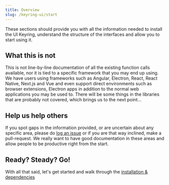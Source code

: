 ```yaml
---
title: Overview
slug: /keyring-ui/start
---
```


These sections should provide you with all the information needed to install the UI Keyring, understand the structure of the interfaces and allow you to start using it.


## What this is not

This is not line-by-line documentation of all the existing function calls available, nor it is tied to a specific framework that you may end up using. We have users using frameworks such as Angular, Electron, React, React Native, Next.js and Vue and even support direct environments such as browser extensions, Electron apps in addition to the normal web applications you may be used to. There will be some things in the libraries that are probably not covered, which brings us to the next point...


## Help us help others

If you spot gaps in the information provided, or are uncertain about any specific area, please do [log an issue](https://github.com/polkadot-js/docs/issues) or if you are that way inclined, make a pull-request. We really want to have good documentation in these areas and allow people to be productive right from the start.


## Ready? Steady? Go!

With all that said, let's get started and walk through the [installation & dependencies](install.md)
